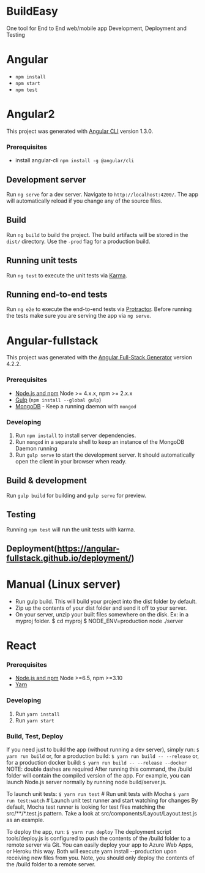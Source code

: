 # BuildEasy
One tool for End to End web/mobile app Development, Deployment and Testing

# Angular
- `npm install`
- `npm start`
- `npm test`


# Angular2
This project was generated with [Angular CLI](https://github.com/angular/angular-cli) version 1.3.0.
### Prerequisites
- install angular-cli
 `npm install -g @angular/cli`
## Development server
Run `ng serve` for a dev server. Navigate to `http://localhost:4200/`. The app will automatically reload if you change any of the source files.
## Build
Run `ng build` to build the project. The build artifacts will be stored in the `dist/` directory. Use the `-prod` flag for a production build.
## Running unit tests
Run `ng test` to execute the unit tests via [Karma](https://karma-runner.github.io).
## Running end-to-end tests
Run `ng e2e` to execute the end-to-end tests via [Protractor](http://www.protractortest.org/).
Before running the tests make sure you are serving the app via `ng serve`.


# Angular-fullstack
This project was generated with the [Angular Full-Stack Generator](https://github.com/DaftMonk/generator-angular-fullstack) version 4.2.2.
### Prerequisites
- [Node.js and npm](nodejs.org) Node >= 4.x.x, npm >= 2.x.x
- [Gulp](http://gulpjs.com/) (`npm install --global gulp`)
- [MongoDB](https://www.mongodb.org/) - Keep a running daemon with `mongod`
### Developing
1. Run `npm install` to install server dependencies.
2. Run `mongod` in a separate shell to keep an instance of the MongoDB Daemon running
3. Run `gulp serve` to start the development server. It should automatically open the client in your browser when ready.
## Build & development
Run `gulp build` for building and `gulp serve` for preview.
## Testing
Running `npm test` will run the unit tests with karma.
## Deployment(https://angular-fullstack.github.io/deployment/)
# Manual (Linux server)
- Run gulp build. This will build your project into the dist folder by default.
- Zip up the contents of your dist folder and send it off to your server.
- On your server, unzip your built files somewhere on the disk. Ex: in a myproj folder.
    $ cd myproj
    $ NODE_ENV=production node ./server
    

# React
### Prerequisites
- [Node.js and npm](nodejs.org) Node >=6.5, npm >=3.10
- [Yarn](https://yarnpkg.com/en/docs/install) 
### Developing
1. Run `yarn install`
2. Run `yarn start`
### Build, Test, Deploy
If you need just to build the app (without running a dev server), simply run:
 `$ yarn run build`
or, for a production build:
 `$ yarn run build -- --release`
or, for a production docker build:
 `$ yarn run build -- --release --docker`
NOTE: double dashes are required
After running this command, the /build folder will contain the compiled version of the app. For example, you can launch Node.js server normally by running node build/server.js.

To launch unit tests:
 `$ yarn run test`         # Run unit tests with Mocha
 `$ yarn run test:watch`    # Launch unit test runner and start watching for changes
By default, Mocha test runner is looking for test files matching the src/**/*.test.js pattern. Take a look at src/components/Layout/Layout.test.js as an example.

To deploy the app, run:
 `$ yarn run deploy`
The deployment script tools/deploy.js is configured to push the contents of the /build folder to a remote server via Git. You can easily deploy your app to Azure Web Apps, or Heroku this way. Both will execute yarn install --production upon receiving new files from you. Note, you should only deploy the contents of the /build folder to a remote server.




